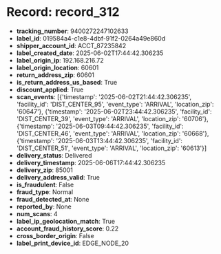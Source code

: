 # Record: record_312

- **tracking_number**: 9400272247102633
- **label_id**: 019584a4-c1e8-4dbf-91f2-0264a49e860d
- **shipper_account_id**: ACCT_87235842
- **label_created_date**: 2025-06-02T17:44:42.306235
- **label_origin_ip**: 192.168.216.72
- **label_origin_location**: 60601
- **return_address_zip**: 60601
- **is_return_address_us_based**: True
- **discount_applied**: True
- **scan_events**: [{'timestamp': '2025-06-02T21:44:42.306235', 'facility_id': 'DIST_CENTER_95', 'event_type': 'ARRIVAL', 'location_zip': '60647'}, {'timestamp': '2025-06-02T23:44:42.306235', 'facility_id': 'DIST_CENTER_39', 'event_type': 'ARRIVAL', 'location_zip': '60706'}, {'timestamp': '2025-06-03T09:44:42.306235', 'facility_id': 'DIST_CENTER_46', 'event_type': 'ARRIVAL', 'location_zip': '60668'}, {'timestamp': '2025-06-03T13:44:42.306235', 'facility_id': 'DIST_CENTER_51', 'event_type': 'ARRIVAL', 'location_zip': '60613'}]
- **delivery_status**: Delivered
- **delivery_timestamp**: 2025-06-06T17:44:42.306235
- **delivery_zip**: 85001
- **delivery_address_valid**: True
- **is_fraudulent**: False
- **fraud_type**: Normal
- **fraud_detected_at**: None
- **reported_by**: None
- **num_scans**: 4
- **label_ip_geolocation_match**: True
- **account_fraud_history_score**: 0.22
- **cross_border_origin**: False
- **label_print_device_id**: EDGE_NODE_20